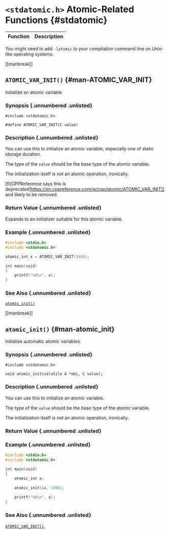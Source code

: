 <!-- Beej's guide to C

# vim: ts=4:sw=4:nosi:et:tw=72
-->

# `<stdatomic.h>` Atomic-Related Functions {#stdatomic}


|Function|Description|
|-|-|

You might need to add `-latomic` to your compilation command line on
Unix-like operating systems.

[[manbreak]]
## `ATOMIC_VAR_INIT()` {#man-ATOMIC_VAR_INIT}

Initialize an atomic variable

### Synopsis {.unnumbered .unlisted}

``` {.c}
#include <stdatomic.h>

#define ATOMIC_VAR_INIT(C value)
```

### Description {.unnumbered .unlisted}

You can use this to initialize an atomic variable, especially one of
static storage duration.

The type of the `value` should be the base type of the atomic variable.

The initialization itself is _not_ an atomic operation, ironically.

[fl[CPPReference says this is
deprecated|https://en.cppreference.com/w/cpp/atomic/ATOMIC_VAR_INIT]]
and likely to be removed.

### Return Value {.unnumbered .unlisted}

Expands to an initializer suitable for this atomic variable.

### Example {.unnumbered .unlisted}

``` {.c .numberLines}
#include <stdio.h>
#include <stdatomic.h>

atomic_int x = ATOMIC_VAR_INIT(3490);

int main(void)
{
    printf("%d\n", x);
}
```

### See Also {.unnumbered .unlisted}

[`atomic_init()`](#man-atomic_init)


[[manbreak]]
## `atomic_init()` {#man-atomic_init}

Initialize automatic atomic variables.

### Synopsis {.unnumbered .unlisted}

``` {.c}
#include <stdatomic.h>

void atomic_init(volatile A *obj, C value);
```

### Description {.unnumbered .unlisted}

You can use this to initialize an atomic variable.

The type of the `value` should be the base type of the atomic variable.

The initialization itself is _not_ an atomic operation, ironically.

### Return Value {.unnumbered .unlisted}

### Example {.unnumbered .unlisted}

``` {.c .numberLines}
#include <stdio.h>
#include <stdatomic.h>

int main(void)
{
    atomic_int x;
    
    atomic_init(&x, 3490);

    printf("%d\n", x);
}
```

### See Also {.unnumbered .unlisted}

[`ATOMIC_VAR_INIT()`](#man-ATOMIC_VAR_INIT),
<!--
[[manbreak]]
## `example()` {#man-example}

### Synopsis {.unnumbered .unlisted}

``` {.c}
```

### Description {.unnumbered .unlisted}

### Return Value {.unnumbered .unlisted}

### Example {.unnumbered .unlisted}

``` {.c .numberLines}
```

### See Also {.unnumbered .unlisted}

[`example()`](#man-example),
-->